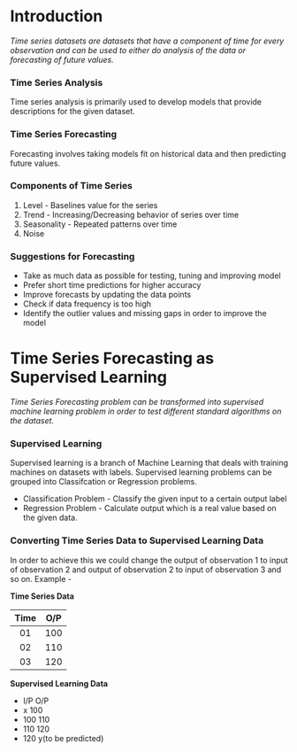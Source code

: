 # Introduction
*Time series datasets are datasets that have a component of time for every observation and can be used to either do analysis of the data or forecasting of future values.*

### Time Series Analysis
Time series analysis is primarily used to develop models that provide descriptions for the given dataset.

### Time Series Forecasting
Forecasting involves taking models fit on historical data and then predicting future values. 

### Components of Time Series
1. Level - Baselines value for the series
2. Trend - Increasing/Decreasing behavior of series over time
3. Seasonality - Repeated patterns over time
4. Noise 

### Suggestions for Forecasting
+ Take as much data as possible for testing, tuning and improving model
+ Prefer short time predictions for higher accuracy
+ Improve forecasts by updating the data points
+ Check if data frequency is too high
+ Identify the outlier values and missing gaps in order to improve the model


# Time Series Forecasting as Supervised Learning
*Time Series Forecasting problem can be transformed into supervised machine learning problem in order to test different standard algorithms on the dataset.*

### Supervised Learning
Supervised learning is a branch of Machine Learning that deals with training machines on datasets with labels. Supervised learning problems can be grouped into Classifcation or Regression problems.
+ Classification Problem - Classify the given input to a certain output label
+ Regression Problem - Calculate output which is a real value based on the given data. 

### Converting Time Series Data to Supervised Learning Data
In order to achieve this we could change the output of observation 1 to input of observation 2 and output of observation 2 to input of observation 3 and so on.
Example -

**Time Series Data**

| Time | O/P  |
|:----:|:----:|
|  01  | 100  |
|  02  | 110  |
|  03  | 120  |

**Supervised Learning Data**

+ I/P   O/P
+  x    100
+  100  110
+  110  120
+  120   y(to be predicted)







